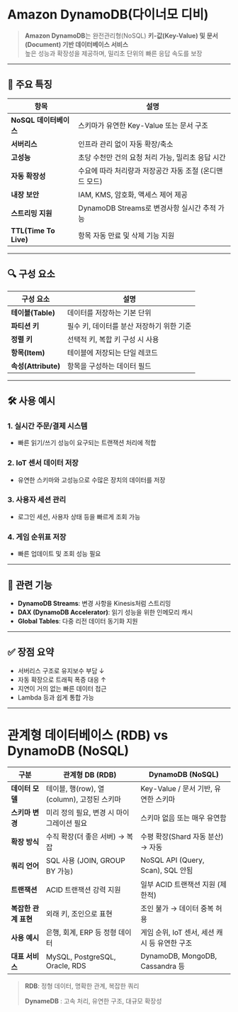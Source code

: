 
# Amazon DynamoDB(다이너모 디비)
> **Amazon DynamoDB**는 완전관리형(NoSQL) **키-값(Key-Value) 및 문서(Document) 기반 데이터베이스 서비스**  
> 높은 성능과 확장성을 제공하며, 밀리초 단위의 빠른 응답 속도를 보장

---

## 🧠 주요 특징

| 항목 | 설명 |
|------|------|
| **NoSQL 데이터베이스** | 스키마가 유연한 Key-Value 또는 문서 구조 |
| **서버리스** | 인프라 관리 없이 자동 확장/축소 |
| **고성능** | 초당 수천만 건의 요청 처리 가능, 밀리초 응답 시간 |
| **자동 확장성** | 수요에 따라 처리량과 저장공간 자동 조절 (온디맨드 모드) |
| **내장 보안** | IAM, KMS, 암호화, 액세스 제어 제공 |
| **스트리밍 지원** | DynamoDB Streams로 변경사항 실시간 추적 가능 |
| **TTL(Time To Live)** | 항목 자동 만료 및 삭제 기능 지원 |

---

## 🔍 구성 요소

| 구성 요소 | 설명 |
|-----------|------|
| **테이블(Table)** | 데이터를 저장하는 기본 단위 |
| **파티션 키** | 필수 키, 데이터를 분산 저장하기 위한 기준 |
| **정렬 키** | 선택적 키, 복합 키 구성 시 사용 |
| **항목(Item)** | 테이블에 저장되는 단일 레코드 |
| **속성(Attribute)** | 항목을 구성하는 데이터 필드 |

---

## 🛠 사용 예시

### 1. **실시간 주문/결제 시스템**
- 빠른 읽기/쓰기 성능이 요구되는 트랜잭션 처리에 적합

### 2. **IoT 센서 데이터 저장**
- 유연한 스키마와 고성능으로 수많은 장치의 데이터를 저장

### 3. **사용자 세션 관리**
- 로그인 세션, 사용자 상태 등을 빠르게 조회 가능

### 4. **게임 순위표 저장**
- 빠른 업데이트 및 조회 성능 필요

---

## 🔄 관련 기능

- **DynamoDB Streams**: 변경 사항을 Kinesis처럼 스트리밍
- **DAX (DynamoDB Accelerator)**: 읽기 성능을 위한 인메모리 캐시
- **Global Tables**: 다중 리전 데이터 동기화 지원

---

## ✅ 장점 요약

- 서버리스 구조로 유지보수 부담 ↓
- 자동 확장으로 트래픽 폭증 대응 ↑
- 지연이 거의 없는 빠른 데이터 접근
- Lambda 등과 쉽게 통합 가능

---

# 관계형 데이터베이스 (RDB) vs DynamoDB (NoSQL)

| 구분              | 관계형 DB (RDB)                        | DynamoDB (NoSQL)                     |
|-------------------|----------------------------------------|--------------------------------------|
| **데이터 모델**      | 테이블, 행(row), 열(column), 고정된 스키마     | Key-Value / 문서 기반, 유연한 스키마       |
| **스키마 변경**      | 미리 정의 필요, 변경 시 마이그레이션 필요          | 스키마 없음 또는 매우 유연함                 |
| **확장 방식**       | 수직 확장(더 좋은 서버) → 복잡               | 수평 확장(Shard 자동 분산) → 자동          |
| **쿼리 언어**       | SQL 사용 (JOIN, GROUP BY 가능)          | NoSQL API (Query, Scan), SQL 안됨    |
| **트랜잭션**        | ACID 트랜잭션 강력 지원                   | 일부 ACID 트랜잭션 지원 (제한적)            |
| **복잡한 관계 표현** | 외래 키, 조인으로 표현                     | 조인 불가 → 데이터 중복 허용                |
| **사용 예시**       | 은행, 회계, ERP 등 정형 데이터              | 게임 순위, IoT 센서, 세션 캐시 등 유연한 구조  |
| **대표 서비스**      | MySQL, PostgreSQL, Oracle, RDS       | DynamoDB, MongoDB, Cassandra 등     |


> **RDB**: 정형 데이터, 명확한 관계, 복잡한 쿼리
> 
> **DynameDB** :  고속 처리, 유연한 구조, 대규모 확장성 